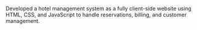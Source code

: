 DeveIoped a hotel management system as a fully client-side website using HTML, CSS, and 
JavaScript to handle reservations, billing, and customer management.
